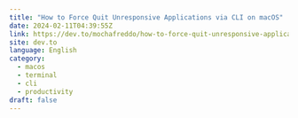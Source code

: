 ```yaml
---
title: "How to Force Quit Unresponsive Applications via CLI on macOS"
date: 2024-02-11T04:39:55Z
link: https://dev.to/mochafreddo/how-to-force-quit-unresponsive-applications-via-cli-on-macos-490g?utm_medium=RSS&utm_source=news.12bit.vn
site: dev.to
language: English
category:
  - macos
  - terminal
  - cli
  - productivity
draft: false
---
```

